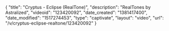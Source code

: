 {
    "title": "Cryptus - Eclipse (RealTone)",
    "description": "RealTones by Astralized",
    "videoid": "123420092",
    "date_created": "1381417400",
    "date_modified": "1517274453",
    "type": "captivate",
    "layout": "video",
    "url": "\/v\/cryptus-eclipse-realtone\/123420092"
}